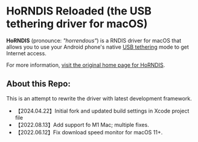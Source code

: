 # HoRNDIS Reloaded (the USB tethering driver for macOS)


**HoRNDIS** (pronounce: *"horrendous"*) is a RNDIS driver for macOS that allows you to use your Android phone's native [USB tethering](http://en.wikipedia.org/wiki/Tethering) mode to get Internet access.

For more information, [visit the original home page for HoRNDIS](http://www.joshuawise.com/horndis).

## About this Repo:
This is an attempt to rewrite the driver with latest development framework.
+ 【2024.04.22】Initial fork and updated build settings in Xcode project file 
+ 【2022.08.13】Add support fo M1 Mac; multiple fixes.
+ 【2022.06.12】Fix download speed monitor for macOS 11+.
